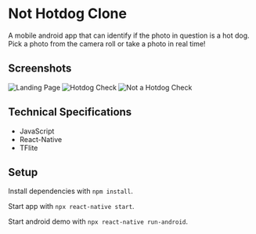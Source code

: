 # Not Hotdog Clone
A mobile android app that can identify if the photo in question is a hot dog. Pick a photo from the camera roll or take a photo in real time!

## Screenshots
![Landing Page]()
![Hotdog Check]()
![Not a Hotdog Check]()

## Technical Specifications
 - JavaScript
 - React-Native
 - TFlite

## Setup
Install dependencies with `npm install`.

Start app with `npx react-native start`.

Start android demo with `npx react-native run-android`.
